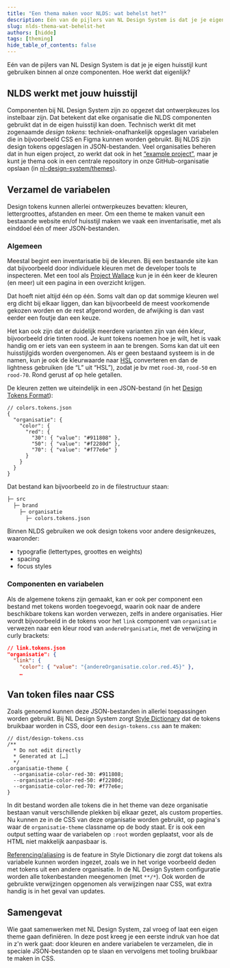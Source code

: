 ```yaml
---
title: "Een thema maken voor NLDS: wat behelst het?"
description: Eén van de pijlers van NL Design System is dat je je eigen huisstijl kunt gebruiken binnen al onze componenten.
slug: nlds-thema-wat-behelst-het
authors: [hidde]
tags: [theming]
hide_table_of_contents: false
---
```


Eén van de pijlers van NL Design System is dat je je eigen huisstijl kunt gebruiken binnen al onze componenten. Hoe werkt dat eigenlijk?

<!--truncate-->

## NLDS werkt met jouw huisstijl

Componenten bij NL Design System zijn zo opgezet dat ontwerpkeuzes los instelbaar zijn. Dat betekent dat elke organisatie die NLDS componenten gebruikt dat in de eigen huisstijl kan doen. Technisch werkt dit met zogenaamde _design tokens_: techniek-onafhankelijk opgeslagen variabelen die in bijvoorbeeld CSS en Figma kunnen worden gebruikt. Bij NLDS zijn design tokens opgeslagen in JSON-bestanden. Veel organisaties beheren dat in hun eigen project, zo werkt dat ook in het [“example project”](https://github.com/nl-design-system/example), maar je kunt je thema ook in een centrale repository in onze GitHub-organisatie opslaan (in [nl-design-system/themes](https://github.com/nl-design-system/themes/tree/main/proprietary)).

## Verzamel de variabelen

Design tokens kunnen allerlei ontwerpkeuzes bevatten: kleuren, lettergroottes, afstanden en meer. Om een theme te maken vanuit een bestaande website en/of huisstijl maken we vaak een inventarisatie, met als einddoel één of meer JSON-bestanden.

### Algemeen

Meestal begint een inventarisatie bij de kleuren. Bij een bestaande site kan dat bijvoorbeeld door individuele kleuren met de developer tools te inspecteren. Met een tool als [Project Wallace](https://www.projectwallace.com/) kun je in één keer de kleuren (en meer) uit een pagina in een overzicht krijgen.

Dat hoeft niet altijd één op één. Soms valt dan op dat sommige kleuren wel erg dicht bij elkaar liggen, dan kan bijvoorbeeld de meest voorkomende gekozen worden en de rest afgerond worden, de afwijking is dan vast eerder een foutje dan een keuze.

Het kan ook zijn dat er duidelijk meerdere varianten zijn van één kleur, bijvoorbeeld drie tinten rood. Je kunt tokens noemen hoe je wilt, het is vaak handig om er iets van een systeem in aan te brengen. Soms kan dat uit een huisstijlgids worden overgenomen. Als er geen bestaand systeem is in de namen, kun je ook de kleurwaarde naar [HSL](https://hslpicker.com) converteren en dan de lightness gebruiken (de “L” uit “HSL”), zodat je bv met `rood-30`, `rood-50` en `rood-70`. Rond gerust af op hele getallen.

De kleuren zetten we uiteindelijk in een JSON-bestand (in het [Design Tokens Format](https://tr.designtokens.org/format/)):

```
// colors.tokens.json
{
  "organisatie": {
    "color": {
      "red": {
        "30": { "value": "#911808" },
        "50": { "value": "#f2280d" },
        "70": { "value": "#f77e6e" }
      }
    }
  }
}
```

Dat bestand kan bijvoorbeeld zo in de filestructuur staan:

```bash
├─ src
  ├─ brand
    ├─ organisatie
      ├─ colors.tokens.json
```

Binnen NLDS gebruiken we ook design tokens voor andere designkeuzes, waaronder:

- typografie (lettertypes, groottes en weights)
- spacing
- focus styles

### Componenten en variabelen

Als de algemene tokens zijn gemaakt, kan er ook per component een bestand met tokens worden toegevoegd, waarin ook naar de andere beschikbare tokens kan worden verwezen, zelfs in andere organisaties. Hier wordt bijvoorbeeld in de tokens voor het `link` component van `organisatie` verwezen naar een kleur rood van `andereOrganisatie`, met de verwijzing in curly brackets:

```json
// link.tokens.json
"organisatie": {
  "link": {
    "color": { "value": "{andereOrganisatie.color.red.45}" },
    …
```

## Van token files naar CSS

Zoals genoemd kunnen deze JSON-bestanden in allerlei toepassingen worden gebruikt. Bij NL Design System zorgt [Style Dictionary](https://amzn.github.io/style-dictionary) dat de tokens bruikbaar worden in CSS, door een `design-tokens.css` aan te maken:

```
// dist/design-tokens.css
/**
  * Do not edit directly
  * Generated at […]
  */
.organisatie-theme {
  --organisatie-color-red-30: #911808;
  --organisatie-color-red-50: #f2280d;
  --organisatie-color-red-70: #f77e6e;
}
```

In dit bestand worden alle tokens die in het theme van deze organisatie bestaan vanuit verschillende plekken bij elkaar gezet, als custom properties. Nu kunnen ze in de CSS van deze organisatie worden gebruikt, op pagina's waar de `organisatie-theme` classname op de body staat. Er is ook een output setting waar de variabelen op `:root` worden geplaatst, voor als de HTML niet makkelijk aanpasbaar is.

[Referencing/aliasing](https://github.com/amzn/style-dictionary/tree/main/examples/advanced/referencing_aliasing) is de feature in Style Dictionary die zorgt dat tokens als variabele kunnen worden ingezet, zoals we in het vorige voorbeeld deden met tokens uit een andere organisatie. In de NL Design System configuratie worden alle tokenbestanden meegenomen (met `**/*`). Ook worden de gebruikte verwijzingen opgenomen als verwijzingen naar CSS, wat extra handig is in het geval van updates.

## Samengevat

Wie gaat samenwerken met NL Design System, zal vroeg of laat een eigen theme gaan definiëren. In deze post kreeg je een eerste indruk van hoe dat in z'n werk gaat: door kleuren en andere variabelen te verzamelen, die in speciale JSON-bestanden op te slaan en vervolgens met tooling bruikbaar te maken in CSS.
